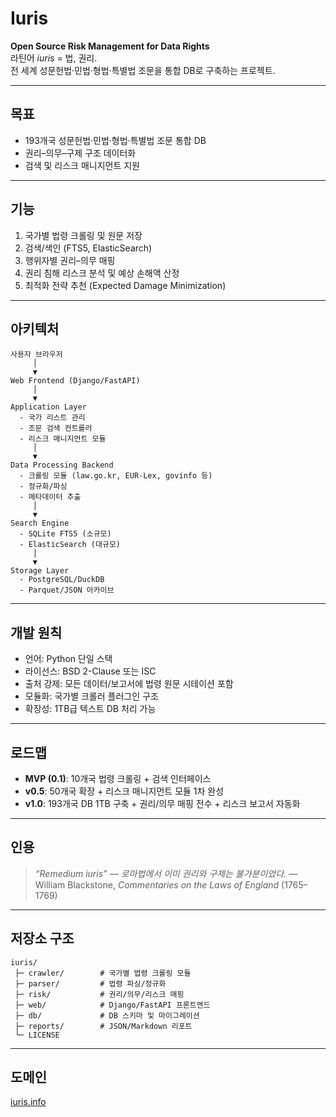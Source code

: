 # Iuris

**Open Source Risk Management for Data Rights**  
라틴어 *iuris* = 법, 권리.  
전 세계 성문헌법·민법·형법·특별법 조문을 통합 DB로 구축하는 프로젝트.

---

## 목표
- 193개국 성문헌법·민법·형법·특별법 조문 통합 DB
- 권리–의무–구제 구조 데이터화
- 검색 및 리스크 매니지먼트 지원

---

## 기능
1. 국가별 법령 크롤링 및 원문 저장
2. 검색/색인 (FTS5, ElasticSearch)
3. 행위자별 권리–의무 매핑
4. 권리 침해 리스크 분석 및 예상 손해액 산정
5. 최적화 전략 추천 (Expected Damage Minimization)

---

## 아키텍처
```text
사용자 브라우저
     │
     ▼
Web Frontend (Django/FastAPI)
     │
     ▼
Application Layer
  - 국가 리스트 관리
  - 조문 검색 컨트롤러
  - 리스크 매니지먼트 모듈
     │
     ▼
Data Processing Backend
  - 크롤링 모듈 (law.go.kr, EUR-Lex, govinfo 등)
  - 정규화/파싱
  - 메타데이터 추출
     │
     ▼
Search Engine
  - SQLite FTS5 (소규모)
  - ElasticSearch (대규모)
     │
     ▼
Storage Layer
  - PostgreSQL/DuckDB
  - Parquet/JSON 아카이브
````

---

## 개발 원칙

* 언어: Python 단일 스택
* 라이선스: BSD 2-Clause 또는 ISC
* 출처 강제: 모든 데이터/보고서에 법령 원문 시테이션 포함
* 모듈화: 국가별 크롤러 플러그인 구조
* 확장성: 1TB급 텍스트 DB 처리 가능

---

## 로드맵

* **MVP (0.1)**: 10개국 법령 크롤링 + 검색 인터페이스
* **v0.5**: 50개국 확장 + 리스크 매니지먼트 모듈 1차 완성
* **v1.0**: 193개국 DB 1TB 구축 + 권리/의무 매핑 전수 + 리스크 보고서 자동화

---

## 인용

> *“Remedium iuris” — 로마법에서 이미 권리와 구제는 불가분이었다.*
> — William Blackstone, *Commentaries on the Laws of England* (1765–1769)

---

## 저장소 구조

```text
iuris/
 ├─ crawler/        # 국가별 법령 크롤링 모듈
 ├─ parser/         # 법령 파싱/정규화
 ├─ risk/           # 권리/의무/리스크 매핑
 ├─ web/            # Django/FastAPI 프론트엔드
 ├─ db/             # DB 스키마 및 마이그레이션
 ├─ reports/        # JSON/Markdown 리포트
 └─ LICENSE
```

---

## 도메인

[iuris.info](https://iuris.info)

```
